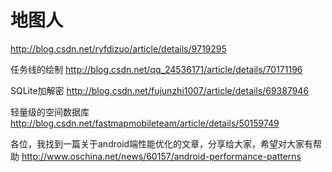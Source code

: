 # 地图人

http://blog.csdn.net/ryfdizuo/article/details/9719295

任务线的绘制
http://blog.csdn.net/qq_24536171/article/details/70171196

SQLite加解密
http://blog.csdn.net/fujunzhi1007/article/details/69387946

轻量级的空间数据库
http://blog.csdn.net/fastmapmobileteam/article/details/50159749

各位，我找到一篇关于android端性能优化的文章，分享给大家，希望对大家有帮助
http://www.oschina.net/news/60157/android-performance-patterns

